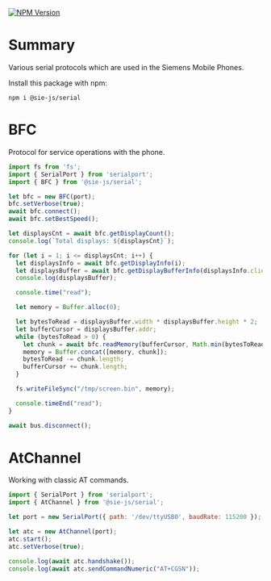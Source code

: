 [![NPM Version](https://img.shields.io/npm/v/%40sie-js%2Fserial)](https://www.npmjs.com/package/@sie-js/serial)

# Summary

Various serial protocols which are used in the Siemens Mobile Phones.

Install this package with npm:

```shell
npm i @sie-js/serial
```

# BFC

Protocol for service operations with the phone.

```js
import fs from 'fs';
import { SerialPort } from 'serialport';
import { BFC } from '@sie-js/serial';

let bfc = new BFC(port);
bfc.setVerbose(true);
await bfc.connect();
await bfc.setBestSpeed();

let displaysCnt = await bfc.getDisplayCount();
console.log(`Total displays: ${displaysCnt}`);

for (let i = 1; i <= displaysCnt; i++) {
  let displaysInfo = await bfc.getDisplayInfo(i);
  let displaysBuffer = await bfc.getDisplayBufferInfo(displaysInfo.clientId);
  console.log(displaysBuffer);

  console.time("read");

  let memory = Buffer.alloc(0);

  let bytesToRead = displaysBuffer.width * displaysBuffer.height * 2;
  let bufferCursor = displaysBuffer.addr;
  while (bytesToRead > 0) {
    let chunk = await bfc.readMemory(bufferCursor, Math.min(bytesToRead, 63 * 256));
    memory = Buffer.concat([memory, chunk]);
    bytesToRead -= chunk.length;
    bufferCursor += chunk.length;
  }

  fs.writeFileSync("/tmp/screen.bin", memory);

  console.timeEnd("read");
}

await bus.disconnect();
```

# AtChannel

Working with classic AT commands.

```js
import { SerialPort } from 'serialport';
import { AtChannel } from '@sie-js/serial';

let port = new SerialPort({ path: '/dev/ttyUSB0', baudRate: 115200 });

let atc = new AtChannel(port);
atc.start();
atc.setVerbose(true);

console.log(await atc.handshake());
console.log(await atc.sendCommandNumeric("AT+CGSN"));
```
